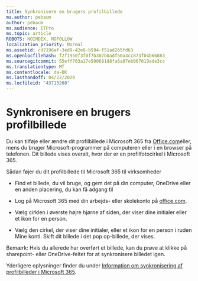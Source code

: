 ```yaml
---
title: Synkronisere en brugers profilbillede
ms.author: pebaum
author: pebaum
ms.audience: ITPro
ms.topic: article
ROBOTS: NOINDEX, NOFOLLOW
localization_priority: Normal
ms.assetid: cd7196af-3ed9-42e6-b594-f51ad265fd63
ms.openlocfilehash: f2f1950f3f0f7b307b0adf50a3cc873f04b66883
ms.sourcegitcommit: 55eff703a17e500681d8fa6a87eb067019ade3cc
ms.translationtype: MT
ms.contentlocale: da-DK
ms.lasthandoff: 04/22/2020
ms.locfileid: "43713208"
---
```

# <a name="sync-a-users-profile-picture"></a>Synkronisere en brugers profilbillede

Du kan tilføje eller ændre dit profilbillede i Microsoft 365 fra [Office.com](https://www.office.com)eller, mens du bruger Microsoft-programmer på computeren eller i en browser på telefonen. Dit billede vises overalt, hvor der er en profilfotocirkel i Microsoft 365.

Sådan føjer du dit profilbillede til Microsoft 365 til virksomheder

- Find et billede, du vil bruge, og gem det på din computer, OneDrive eller en anden placering, du kan få adgang til

- Log på Microsoft 365 med din arbejds- eller skolekonto på [office.com](https://www.office.com).

- Vælg cirklen i øverste højre hjørne af siden, der viser dine initialer eller et ikon for en person.

- Vælg den cirkel, der viser dine initialer, eller et ikon for en person i ruden Mine konti. Skift dit billede i det pop op-billede, der vises.

Bemærk: Hvis du allerede har overført et billede, kan du prøve at klikke på sharepoint- eller OneDrive-feltet for at synkronisere billedet igen.

Yderligere oplysninger finder du under [Information om synkronisering af profilbilleder i Microsoft 365](https://support.office.com/article/information-about-profile-picture-synchronization-in-office-365-20594d76-d054-4af4-a660-401133e3d48a).
